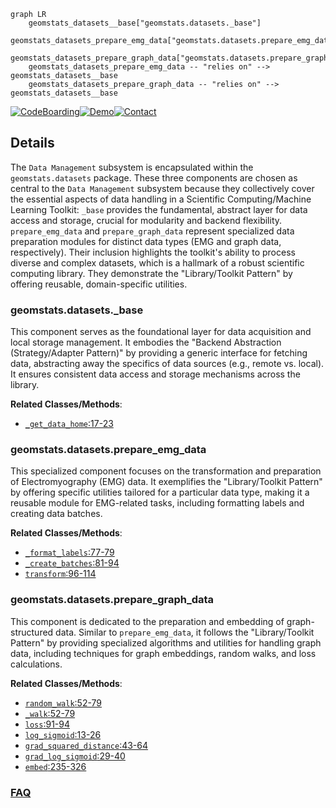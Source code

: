 ```mermaid
graph LR
    geomstats_datasets__base["geomstats.datasets._base"]
    geomstats_datasets_prepare_emg_data["geomstats.datasets.prepare_emg_data"]
    geomstats_datasets_prepare_graph_data["geomstats.datasets.prepare_graph_data"]
    geomstats_datasets_prepare_emg_data -- "relies on" --> geomstats_datasets__base
    geomstats_datasets_prepare_graph_data -- "relies on" --> geomstats_datasets__base
```

[![CodeBoarding](https://img.shields.io/badge/Generated%20by-CodeBoarding-9cf?style=flat-square)](https://github.com/CodeBoarding/GeneratedOnBoardings)[![Demo](https://img.shields.io/badge/Try%20our-Demo-blue?style=flat-square)](https://www.codeboarding.org/demo)[![Contact](https://img.shields.io/badge/Contact%20us%20-%20contact@codeboarding.org-lightgrey?style=flat-square)](mailto:contact@codeboarding.org)

## Details

The `Data Management` subsystem is encapsulated within the `geomstats.datasets` package. These three components are chosen as central to the `Data Management` subsystem because they collectively cover the essential aspects of data handling in a Scientific Computing/Machine Learning Toolkit: `_base` provides the fundamental, abstract layer for data access and storage, crucial for modularity and backend flexibility. `prepare_emg_data` and `prepare_graph_data` represent specialized data preparation modules for distinct data types (EMG and graph data, respectively). Their inclusion highlights the toolkit's ability to process diverse and complex datasets, which is a hallmark of a robust scientific computing library. They demonstrate the "Library/Toolkit Pattern" by offering reusable, domain-specific utilities.

### geomstats.datasets._base
This component serves as the foundational layer for data acquisition and local storage management. It embodies the "Backend Abstraction (Strategy/Adapter Pattern)" by providing a generic interface for fetching data, abstracting away the specifics of data sources (e.g., remote vs. local). It ensures consistent data access and storage mechanisms across the library.


**Related Classes/Methods**:

- <a href="https://github.com/geomstats/geomstats/blob/main/geomstats/datasets/_base.py#L17-L23" target="_blank" rel="noopener noreferrer">`_get_data_home`:17-23</a>


### geomstats.datasets.prepare_emg_data
This specialized component focuses on the transformation and preparation of Electromyography (EMG) data. It exemplifies the "Library/Toolkit Pattern" by offering specific utilities tailored for a particular data type, making it a reusable module for EMG-related tasks, including formatting labels and creating data batches.


**Related Classes/Methods**:

- <a href="https://github.com/geomstats/geomstats/blob/main/geomstats/datasets/prepare_emg_data.py#L77-L79" target="_blank" rel="noopener noreferrer">`_format_labels`:77-79</a>
- <a href="https://github.com/geomstats/geomstats/blob/main/geomstats/datasets/prepare_emg_data.py#L81-L94" target="_blank" rel="noopener noreferrer">`_create_batches`:81-94</a>
- <a href="https://github.com/geomstats/geomstats/blob/main/geomstats/datasets/prepare_emg_data.py#L96-L114" target="_blank" rel="noopener noreferrer">`transform`:96-114</a>


### geomstats.datasets.prepare_graph_data
This component is dedicated to the preparation and embedding of graph-structured data. Similar to `prepare_emg_data`, it follows the "Library/Toolkit Pattern" by providing specialized algorithms and utilities for handling graph data, including techniques for graph embeddings, random walks, and loss calculations.


**Related Classes/Methods**:

- <a href="https://github.com/geomstats/geomstats/blob/main/geomstats/datasets/prepare_graph_data.py#L52-L79" target="_blank" rel="noopener noreferrer">`random_walk`:52-79</a>
- <a href="https://github.com/geomstats/geomstats/blob/main/geomstats/datasets/prepare_graph_data.py#L52-L79" target="_blank" rel="noopener noreferrer">`_walk`:52-79</a>
- <a href="https://github.com/geomstats/geomstats/blob/main/examples/gradient_descent_s2.py#L91-L94" target="_blank" rel="noopener noreferrer">`loss`:91-94</a>
- <a href="https://github.com/geomstats/geomstats/blob/main/examples/learning_graph_structured_data_h2.py#L13-L26" target="_blank" rel="noopener noreferrer">`log_sigmoid`:13-26</a>
- <a href="https://github.com/geomstats/geomstats/blob/main/examples/learning_graph_structured_data_h2.py#L43-L64" target="_blank" rel="noopener noreferrer">`grad_squared_distance`:43-64</a>
- <a href="https://github.com/geomstats/geomstats/blob/main/examples/learning_graph_structured_data_h2.py#L29-L40" target="_blank" rel="noopener noreferrer">`grad_log_sigmoid`:29-40</a>
- <a href="https://github.com/geomstats/geomstats/blob/main/geomstats/datasets/prepare_graph_data.py#L235-L326" target="_blank" rel="noopener noreferrer">`embed`:235-326</a>




### [FAQ](https://github.com/CodeBoarding/GeneratedOnBoardings/tree/main?tab=readme-ov-file#faq)